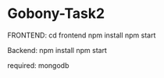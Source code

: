 # Gobony-Task2
FRONTEND:
cd frontend
npm install
npm start

Backend:
npm install
npm start

required: mongodb
